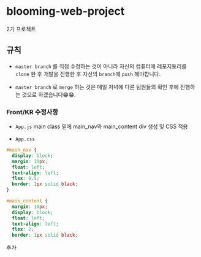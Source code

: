 # blooming-web-project
2기 프로젝트

## 규칙

  - `master branch` 를 직접 수정하는 것이 아니라 자신의 컴퓨터에 레포지토리를 `clone` 한 후 개발을 진행한 후 자신의 `branch`에 `push` 해야합니다.  

  - `master branch` 로 `merge` 하는 것은 매일 저녁에 다른 팀원들의 확인 후에 진행하는 것으로 하겠습니다😁😁.

### Front/KR 수정사항

  - `App.js` main class 밑에 main_nav와 main_content div 생성 및 CSS 적용

  - `App.css`

  ``` css
  #main_nav {
    display: block;
    margin: 10px;
    float: left;
    text-align: left;
    flex: 0.5;
    border: 1px solid black;
  }

  #main_content {
    margin: 10px;
    display: block;
    float: left;
    text-align: left;
    flex: 2;
    border: 1px solid black;

  ```

  추가
